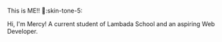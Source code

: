 This is ME!! :wave::skin-tone-5:


Hi, I'm Mercy! A current student of Lambada School and an aspiring Web Developer. 





